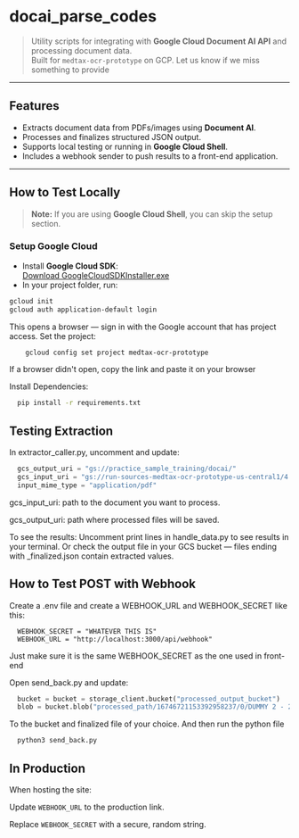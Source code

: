 
#  docai_parse_codes

> Utility scripts for integrating with **Google Cloud Document AI API** and processing document data.  
> Built for `medtax-ocr-prototype` on GCP.
> Let us know if we miss something to provide
---

##  Features
- Extracts document data from PDFs/images using **Document AI**.
- Processes and finalizes structured JSON output.
- Supports local testing or running in **Google Cloud Shell**.
- Includes a webhook sender to push results to a front-end application.

---

##  How to Test Locally

> **Note:** If you are using **Google Cloud Shell**, you can skip the setup section.

### Setup Google Cloud
- Install **Google Cloud SDK**:  
  [Download GoogleCloudSDKInstaller.exe](https://dl.google.com/dl/cloudsdk/channels/rapid/GoogleCloudSDKInstaller.exe)
- In your project folder, run:
```bash
gcloud init
gcloud auth application-default login
```

This opens a browser — sign in with the Google account that has project access.
  Set the project:
```bash
    gcloud config set project medtax-ocr-prototype
```
If a browser didn't open, copy the link and paste it on your browser

Install Dependencies:
```bash
  pip install -r requirements.txt
```

## Testing Extraction
In extractor_caller.py, uncomment and update:
```python
  gcs_output_uri = "gs://practice_sample_training/docai/"
  gcs_input_uri = "gs://run-sources-medtax-ocr-prototype-us-central1/4 form 2307 pictures.pdf"
  input_mime_type = "application/pdf"
```

gcs_input_uri: path to the document you want to process.

gcs_output_uri: path where processed files will be saved.

To see the results:
  Uncomment print lines in handle_data.py to see results in your terminal.
  Or check the output file in your GCS bucket — files ending with _finalized.json contain extracted values.

## How to Test POST with Webhook
Create a .env file and create a WEBHOOK_URL and WEBHOOK_SECRET like this:
```env
  WEBHOOK_SECRET = "WHATEVER THIS IS"
  WEBHOOK_URL = "http://localhost:3000/api/webhook"
```
Just make sure it is the same WEBHOOK_SECRET as the one used in front-end

Open send_back.py and update:

```python
  bucket = bucket = storage_client.bucket("processed_output_bucket")
  blob = bucket.blob("processed_path/16746721153392958237/0/DUMMY 2 - 2307 - ROBERT-0_finalized.json")
```
To the bucket and finalized file of your choice.
And then run the python file 

```python
  python3 send_back.py
```

## In Production
When hosting the site:

Update `WEBHOOK_URL` to the production link.

Replace `WEBHOOK_SECRET` with a secure, random string.



